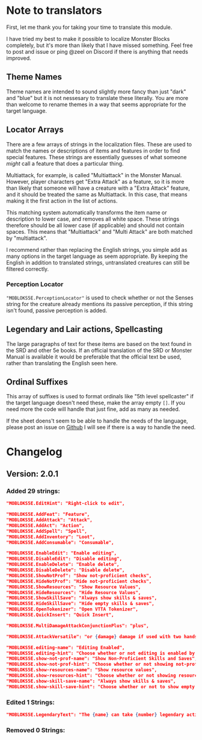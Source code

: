 # Note to translators
First, let me thank you for taking your time to translate this module.

I have tried my best to make it possible to localize Monster Blocks completely,
but it's more than likely that I have missed something.
Feel free to post and issue or ping @zeel on Discord if there is anything that needs improved.

## Theme Names
Theme names are intended to sound slightly more fancy than just "dark" and "blue" but it is not nessesary
to translate these literally. You are more than welcome to rename themes in a way that seems appropriate for the target language.

## Locator Arrays
There are a few arrays of strings in the localization files.
These are used to match the names or descriptions of items and features in order to find special features.
These strings are essentially guesses of what someone *might* call a feature that does a particular thing.

Multiattack, for example, is called "Multiattack" in the Monster Manual.
However, player characters get "Extra Attack" as a feature, so it is more than likely that
someone will have a creature with a "Extra Attack" feature, and it should be treated the same as
Multiattack. In this case, that means making it the first action in the list of actions.

This matching system automatically transforms the item name or description to lower case,
and removes all white space. These strings therefore should be all lower case (if applicable)
and should not contain spaces. This means that "Multiattack" and "Multi Attack" are both matched by "multiattack".

I recommend rather than replacing the English strings, you simple add as many options in the target language as seem appropriate.
By keeping the English in addition to translated strings, untranslated creatures can still be filtered correctly.

### Perception Locator
`"MOBLOKS5E.PerceptionLocator"` is used to check whether or not the Senses string for the creature already mentions its passive perception, if this string isn't found, passive perception is added.

## Legendary and Lair actions, Spellcasting
The large paragraphs of text for these items are based on the text found in the SRD
and other 5e books. If an official translation of the SRD or Monster Manual is available
it would be preferable that the official text be used, rather than translating the English seen here.

## Ordinal Suffixes
This array of suffixes is used to format ordinals like "5th level spellcaster"
if the target language doesn't need these, make the array empty `[]`. 
If you need more the code will handle that just fine, add as many as needed.

If the sheet doens't seem to be able to handle the needs of the language,
please post an issue on [Github](https://github.com/zeel01/MonsterBlocks/issues)
I will see if there is a way to handle the need.

# Changelog
## Version: 2.0.1
### Added 29 strings:
```json
"MOBLOKS5E.EditHint": "Right-click to edit",

"MOBLOKS5E.AddFeat": "Feature",
"MOBLOKS5E.AddAttack": "Attack",
"MOBLOKS5E.AddAct": "Action",
"MOBLOKS5E.AddSpell": "Spell",
"MOBLOKS5E.AddInventory": "Loot",
"MOBLOKS5E.AddConsumable": "Consumable",

"MOBLOKS5E.EnableEdit": "Enable editing",
"MOBLOKS5E.DisableEdit": "Disable editing",
"MOBLOKS5E.EnableDelete": "Enable delete",
"MOBLOKS5E.DisableDelete": "Disable delete",
"MOBLOKS5E.ShowNotProf": "Show not-proficient checks",
"MOBLOKS5E.HideNotProf": "Hide not-proficient checks",
"MOBLOKS5E.ShowResources": "Show Resource Values",
"MOBLOKS5E.HideResources": "Hide Resource Values",
"MOBLOKS5E.ShowSkillSave": "Always show skills & saves",
"MOBLOKS5E.HideSkillSave": "Hide empty skills & saves",
"MOBLOKS5E.OpenTokenizer": "Open VTTA Tokenizer",
"MOBLOKS5E.QuickInsert": "Quick Insert",

"MOBLOKS5E.MultiDamageAttackConjunctionPlus": "plus",

"MOBLOKS5E.AttackVersatile": "or {damage} damage if used with two hands",

"MOBLOKS5E.editing-name": "Editing Enabled",
"MOBLOKS5E.editing-hint": "Choose whether or not editing is enabled by default.",
"MOBLOKS5E.show-not-prof-name": "Show Non-Proficient Skills and Saves",
"MOBLOKS5E.show-not-prof-hint": "Choose whether or not showing not-proficient skills and saves is enabled by default."
"MOBLOKS5E.show-resources-name": "Show resource values",
"MOBLOKS5E.show-resources-hint": "Choose whether or not showing resource values by default."
"MOBLOKS5E.show-skill-save-name": "Always show skills & saves",
"MOBLOKS5E.show-skill-save-hint": "Choose whether or not to show empty skill and save lists by default."

```
### Edited 1 Strings:
```json
"MOBLOKS5E.LegendaryText": "The {name} can take {number} legendary actions, chooseing from the options below. Only one legendary action option can be used at a time and only at the end of another creature's turn. The {name} regains spent legendary actions at the start of its turn.",

```
### Removed 0 Strings:
```json

```